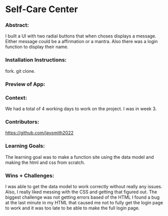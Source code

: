 
# Self-Care Center 

### Abstract:
[//]: <> (Briefly describe what you built and its features. What problem is the app solving? How does this application solve that problem?)
I built a UI with two radial buttons that when choses displays a message. Either message could be a affirmation or a mantra. Also there was a login function to display their name. 
### Installation Instructions:
[//]: <> (What steps does a person have to take to get your app cloned down and running?)
fork. git clone.
### Preview of App:
[//]: <> (Provide ONE gif or screenshot of your application - choose the "coolest" piece of functionality to show off.)

### Context:
[//]: <> (Give some context for the project here. How long did you have to work on it? How far into the Turing program are you?)
We had a total of 4 working days to work on the project. I was in week 3. 
### Contributors:
[//]: <> (Who worked on this application? Link to their GitHubs.)
https://github.com/jaysmith2022
### Learning Goals:
[//]: <> (What were the learning goals of this project? What tech did you work with?)
The learning goal was to make a function site using the data model and making the html and css from scratch. 
### Wins + Challenges:
[//]: <> (What are 2-3 wins you have from this project? What were some challenges you faced - and how did you get over them?)
I was able to get the data model to work correctly without really any issues. Also, I really liked messing with the CSS and getting that figured out. The biggest challenge was not getting errors based of the HTML I found a bug at the last minute in my HTML that caused me not to fully get the login page to work and it was too late to be able to make the full login page. 
